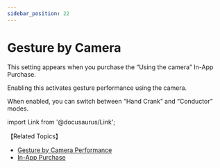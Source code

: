 ```yaml
---
sidebar_position: 22
---
```


# Gesture by Camera 

This setting appears when you purchase the “Using the camera” In-App Purchase.

Enabling this activates gesture performance using the camera.

When enabled, you can switch between “Hand Crank” and “Conductor” modes.


import Link from '@docusaurus/Link';

【Related Topics】
* [Gesture by Camera Performance](/docs/guide/Gesture_Playing_Mode/Gesture_by_Camera/gesture_by_camera-category)
* [In-App Purchase](/docs/guide/Settings/In-App_Purchase)